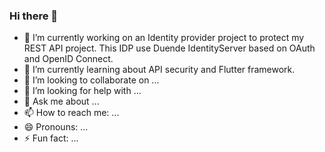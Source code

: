 ### Hi there 👋


- 🔭 I’m currently working on an Identity provider project to protect my REST API project. This IDP use Duende IdentityServer based on OAuth and OpenID Connect.
- 🌱 I’m currently learning about API security and Flutter framework.
- 👯 I’m looking to collaborate on ...
- 🤔 I’m looking for help with ...
- 💬 Ask me about ...
- 📫 How to reach me: ...
- 😄 Pronouns: ...
- ⚡ Fun fact: ...

